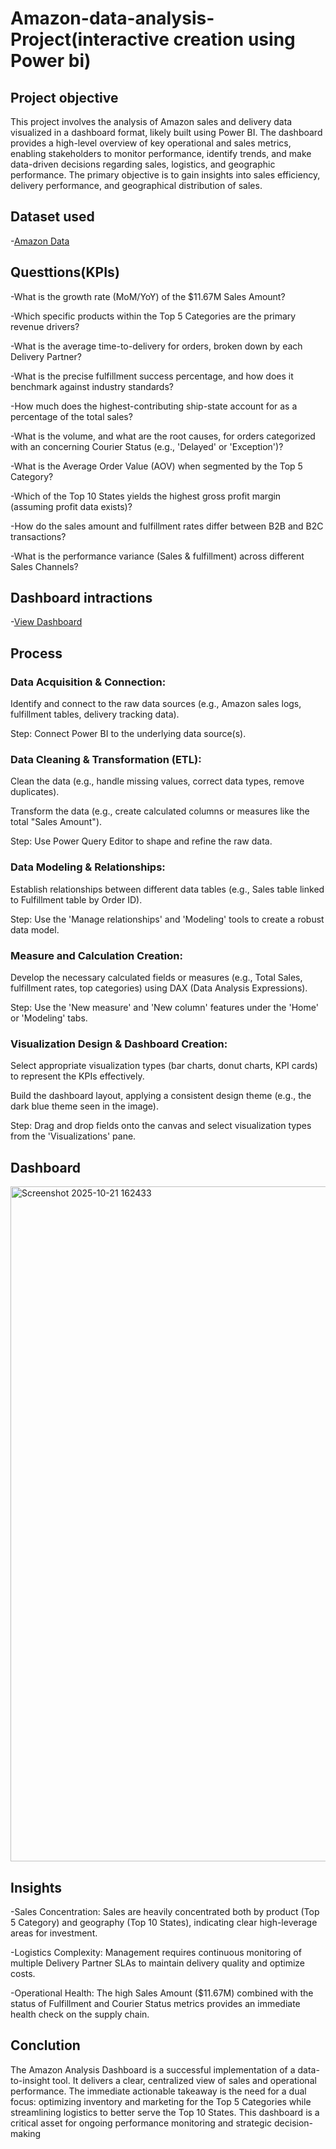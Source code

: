 # Amazon-data-analysis-Project(interactive creation using Power bi)
## Project objective
This project involves the analysis of Amazon sales and delivery data visualized in a dashboard format, likely built using Power BI. The dashboard provides a high-level overview of key operational and sales metrics, enabling stakeholders to monitor performance, identify trends, and make data-driven decisions regarding sales, logistics, and geographic performance. The primary objective is to gain insights into sales efficiency, delivery performance, and geographical distribution of sales.
## Dataset used  
-<a href="https://github.com/anasmummar-702/Data-analysis-dashboards/blob/main/Amazon%20Data.xlsx">Amazon Data</a>
## Questtions(KPIs)

-What is the growth rate (MoM/YoY) of the $11.67M Sales Amount?

-Which specific products within the Top 5 Categories are the primary revenue drivers?

-What is the average time-to-delivery for orders, broken down by each Delivery Partner?

-What is the precise fulfillment success percentage, and how does it benchmark against industry standards?

-How much does the highest-contributing ship-state account for as a percentage of the total sales?

-What is the volume, and what are the root causes, for orders categorized with an concerning Courier Status (e.g., 'Delayed' or 'Exception')?

-What is the Average Order Value (AOV) when segmented by the Top 5 Category?

-Which of the Top 10 States yields the highest gross profit margin (assuming profit data exists)?

-How do the sales amount and fulfillment rates differ between B2B and B2C transactions?

-What is the performance variance (Sales & fulfillment) across different Sales Channels?

## Dashboard intractions 
-<a href="https://github.com/anasmummar-702/Data-analysis-dashboards/blob/main/Screenshot%202025-10-21%20162433.png">View Dashboard</a>

## Process

### Data Acquisition & Connection:

Identify and connect to the raw data sources (e.g., Amazon sales logs, fulfillment tables, delivery tracking data).

Step: Connect Power BI to the underlying data source(s).

### Data Cleaning & Transformation (ETL):

Clean the data (e.g., handle missing values, correct data types, remove duplicates).

Transform the data (e.g., create calculated columns or measures like the total "Sales Amount").

Step: Use Power Query Editor to shape and refine the raw data.

### Data Modeling & Relationships:

Establish relationships between different data tables (e.g., Sales table linked to Fulfillment table by Order ID).

Step: Use the 'Manage relationships' and 'Modeling' tools to create a robust data model.

### Measure and Calculation Creation:

Develop the necessary calculated fields or measures (e.g., Total Sales, fulfillment rates, top categories) using DAX (Data Analysis Expressions).

Step: Use the 'New measure' and 'New column' features under the 'Home' or 'Modeling' tabs.

### Visualization Design & Dashboard Creation:

Select appropriate visualization types (bar charts, donut charts, KPI cards) to represent the KPIs effectively.

Build the dashboard layout, applying a consistent design theme (e.g., the dark blue theme seen in the image).

Step: Drag and drop fields onto the canvas and select visualization types from the 'Visualizations' pane.

## Dashboard
<img width="1920" height="1080" alt="Screenshot 2025-10-21 162433" src="https://github.com/user-attachments/assets/c94b4797-b1d3-4e64-8b5e-996305d21910" />

## Insights
-Sales Concentration: Sales are heavily concentrated both by product (Top 5 Category) and geography (Top 10 States), indicating clear high-leverage areas for investment.

-Logistics Complexity: Management requires continuous monitoring of multiple Delivery Partner SLAs to maintain delivery quality and optimize costs.

-Operational Health: The high Sales Amount ($11.67M) combined with the status of Fulfillment and Courier Status metrics provides an immediate health check on the supply chain.


## Conclution
The Amazon Analysis Dashboard is a successful implementation of a data-to-insight tool. It delivers a clear, centralized view of sales and operational performance. The immediate actionable takeaway is the need for a dual focus: optimizing inventory and marketing for the Top 5 Categories while streamlining logistics to better serve the Top 10 States. This dashboard is a critical asset for ongoing performance monitoring and strategic decision-making
